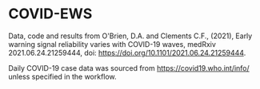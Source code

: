 # COVID-EWS

Data, code and results from O'Brien, D.A. and Clements C.F., (2021), Early warning signal reliability varies with COVID-19 waves, medRxiv 2021.06.24.21259444, doi: https://doi.org/10.1101/2021.06.24.21259444.

Daily COVID-19 case data was sourced from https://covid19.who.int/info/ unless specified in the workflow.
